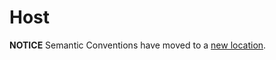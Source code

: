 # Host

**NOTICE** Semantic Conventions have moved to a
[new location](http://github.com/open-telemetry/semantic-conventions).
